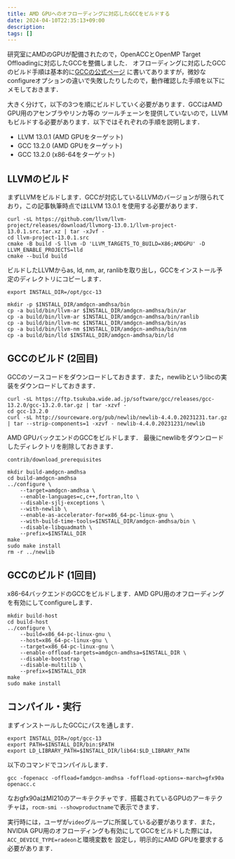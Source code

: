 ```yaml
---
title: AMD GPUへのオフローディングに対応したGCCをビルドする
date: 2024-04-10T22:35:13+09:00
description:
tags: []
---
```


研究室にAMDのGPUが配備されたので，OpenACCとOpenMP Target Offloadingに対応したGCCを整備しました．
オフローディングに対応したGCCのビルド手順は基本的に[GCCの公式ページ](https://gcc.gnu.org/wiki/Offloading)
に書いてありますが，微妙なconfigureオプションの違いで失敗したりしたので，動作確認した手順を以下にメモしておきます．

大きく分けて，以下の3つを順にビルドしていく必要があります．GCCはAMD GPU用のアセンブラやリンカ等の
ツールチェーンを提供していないので，LLVMもビルドする必要があります．以下ではそれぞれの手順を説明します．

- LLVM 13.0.1 (AMD GPUをターゲット)
- GCC 13.2.0 (AMD GPUをターゲット)
- GCC 13.2.0 (x86-64をターゲット)

## LLVMのビルド

まずLLVMをビルドします．GCCが対応しているLLVMのバージョンが限られており，この記事執筆時点ではLLVM 13.0.1
を使用する必要があります．

```
curl -sL https://github.com/llvm/llvm-project/releases/download/llvmorg-13.0.1/llvm-project-13.0.1.src.tar.xz | tar -xJvf -
cd llvm-project-13.0.1.src
cmake -B build -S llvm -D 'LLVM_TARGETS_TO_BUILD=X86;AMDGPU' -D LLVM_ENABLE_PROJECTS=lld
cmake --build build
```

ビルドしたLLVMからas, ld, nm, ar, ranlibを取り出し，GCCをインストール予定のディレクトリにコピーします．

```
export INSTALL_DIR=/opt/gcc-13

mkdir -p $INSTALL_DIR/amdgcn-amdhsa/bin
cp -a build/bin/llvm-ar $INSTALL_DIR/amdgcn-amdhsa/bin/ar
cp -a build/bin/llvm-ar $INSTALL_DIR/amdgcn-amdhsa/bin/ranlib
cp -a build/bin/llvm-mc $INSTALL_DIR/amdgcn-amdhsa/bin/as
cp -a build/bin/llvm-nm $INSTALL_DIR/amdgcn-amdhsa/bin/nm
cp -a build/bin/lld $INSTALL_DIR/amdgcn-amdhsa/bin/ld
```

## GCCのビルド (2回目)

GCCのソースコードをダウンロードしておきます．また，newlibというlibcの実装をダウンロードしておきます．

```
curl -sL https://ftp.tsukuba.wide.ad.jp/software/gcc/releases/gcc-13.2.0/gcc-13.2.0.tar.gz | tar -xzvf -
cd gcc-13.2.0
curl -sL http://sourceware.org/pub/newlib/newlib-4.4.0.20231231.tar.gz | tar --strip-components=1 -xzvf - newlib-4.4.0.20231231/newlib
```

AMD GPUバックエンドのGCCをビルドします．
最後にnewlibをダウンロードしたディレクトリを削除しておきます．

```
contrib/download_prerequisites

mkdir build-amdgcn-amdhsa
cd build-amdgcn-amdhsa
../configure \
    --target=amdgcn-amdhsa \
    --enable-languages=c,c++,fortran,lto \
    --disable-sjlj-exceptions \
    --with-newlib \
    --enable-as-accelerator-for=x86_64-pc-linux-gnu \
    --with-build-time-tools=$INSTALL_DIR/amdgcn-amdhsa/bin \
    --disable-libquadmath \
    --prefix=$INSTALL_DIR
make
sudo make install
rm -r ../newlib
```

## GCCのビルド (1回目)

x86-64バックエンドのGCCをビルドします．AMD GPU用のオフローディングを有効にしてconfigureします．

```
mkdir build-host
cd build-host
../configure \
    --build=x86_64-pc-linux-gnu \
    --host=x86_64-pc-linux-gnu \
    --target=x86_64-pc-linux-gnu \
    --enable-offload-targets=amdgcn-amdhsa=$INSTALL_DIR \
    --disable-bootstrap \
    --disable-multilib \
    --prefix=$INSTALL_DIR
make
sudo make install
```

## コンパイル・実行

まずインストールしたGCCにパスを通します．

```
export INSTALL_DIR=/opt/gcc-13
export PATH=$INSTALL_DIR/bin:$PATH
export LD_LIBRARY_PATH=$INSTALL_DIR/lib64:$LD_LIBRARY_PATH
```

以下のコマンドでコンパイルします．

```
gcc -fopenacc -offload=famdgcn-amdhsa -foffload-options=-march=gfx90a openacc.c
```

なおgfx90aはMI210のアーキテクチャです．搭載されているGPUのアーキテクチャは，`rocm-smi
--showproductname`で表示できます．

実行時には，ユーザが`video`グループに所属している必要があります．また，NVIDIA
GPU用のオフローディングも有効にしてGCCをビルドした際には，`ACC_DEVICE_TYPE=radeon`と環境変数を
設定し，明示的にAMD GPUを要求する必要があります．
